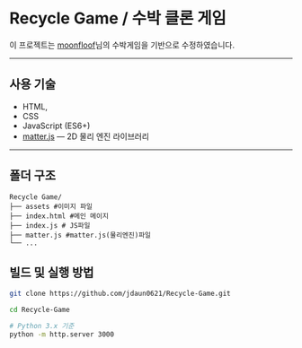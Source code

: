 # Recycle Game / 수박 클론 게임

이 프로젝트는 [moonfloof](https://github.com/moonfloof)님의 수박게임을 기반으로 수정하였습니다.


---

## 사용 기술

- HTML, 
- CSS 
- JavaScript (ES6+)
- [matter.js](https://github.com/liabru/matter-js) — 2D 물리 엔진 라이브러리

---

## 폴더 구조

```
Recycle Game/
├── assets #이미지 파일
├── index.html #메인 메이지
├── index.js # JS파일
├── matter.js #matter.js(물리엔진)파일
└── ...

```


## 빌드 및 실행 방법


```bash
git clone https://github.com/jdaun0621/Recycle-Game.git

cd Recycle-Game

# Python 3.x 기준
python -m http.server 3000
